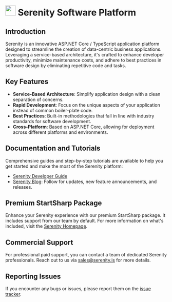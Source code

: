 # <img src="https://github.com/serenity-is/.github/assets/2023440/6bb70b85-4b29-41d9-aee7-4a32f76badb1" width="32"> Serenity Software Platform

## Introduction

Serenity is an innovative ASP.NET Core / TypeScript application platform designed to streamline the creation of data-centric business applications. Leveraging a service-based architecture, it's crafted to enhance developer productivity, minimize maintenance costs, and adhere to best practices in software design by eliminating repetitive code and tasks.

## Key Features

- **Service-Based Architecture**: Simplify application design with a clean separation of concerns.
- **Rapid Development**: Focus on the unique aspects of your application instead of common boiler-plate code.
- **Best Practices**: Built-in methodologies that fall in line with industry standards for software development.
- **Cross-Platform**: Based on ASP.NET Core, allowing for deployment across different platforms and environments.

## Documentation and Tutorials

Comprehensive guides and step-by-step tutorials are available to help you get started and make the most of the Serenity platform:

- [Serenity Developer Guide](https://serenity.is/docs/)
- [Serenity Blog](https://serenity.is/blog/): Follow for updates, new feature announcements, and releases.

## Premium StartSharp Package

Enhance your Serenity experience with our premium StartSharp package. It includes support from our team by default. For more information on what's included, visit the [Serenity Homepage](http://serenity.is#Pricing).

## Commercial Support

For professional paid support, you can contact a team of dedicated Serenity professionals. Reach out to us via [sales@serenity.is](mailto:sales@serenity.is) for more details.

## Reporting Issues

If you encounter any bugs or issues, please report them on the [issue tracker](https://github.com/serenity-is/Serenity/issues/new/choose).
